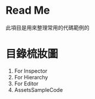 # Read Me
此項目是用來整理常用的代碼範例的

# 目錄梳妝圖
1. For Inspector
1. For Hierarchy
1. For Editor
1. AssetsSampleCode